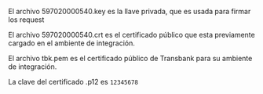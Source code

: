 El archivo 597020000540.key es la llave privada, que es usada para firmar los request

El archivo 597020000540.crt es el certificado público que esta previamente cargado en el ambiente de integración.

El archivo tbk.pem es el certificado público de Transbank para su ambiente de integración.

La clave del certificado .p12 es `12345678`
